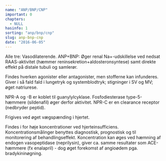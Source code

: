 ```yaml
---
name: "ANP/BNP/CNP"
important: 0
chapters:  
  - NULL
hasinfo: 1
sorting: "anp/bnp/cnp"
slug: anp-bnp-cnp
date: "2016-06-05"
---
```


Alle tre: Vasodilaterende. ANP+BNP: Øger renal Na+-udskillelse ved nedsat RAAS-aktivitet (hæmmer reninsekretion+aldosteronsyntese) samt direkte effekt på distale tubuli og samlerør.

Findes hverken agonister eller antagonister, men stofferne kan infunderes. Giver i så fald fald i lungetryk og systemblodtryk; stigninger i SV og MV; øget natriurese.

NPR-A og -B er koblet til guanylylcyklase. Fosfodiesterase type-5-hæmmere (sildenafil) øger derfor aktivitet. NPR-C er en clearance receptor (nedbryder peptid).

Frigives ved øget vægspænding i hjertet. 

Findes i for høje koncentrationer ved hjerteinsufficiens. Koncentrationsmålinger benyttes diagnostisk, prognostisk og til monitorering af behandlingseffekt. Koncentration kan øges ved hæmning af endogen vasopeptidase (neprilysin), giver ca. samme resultater som ACE-hæmmere (fx enalapril) - dog øget forekomst af angioødem pga. bradykininøgning.
